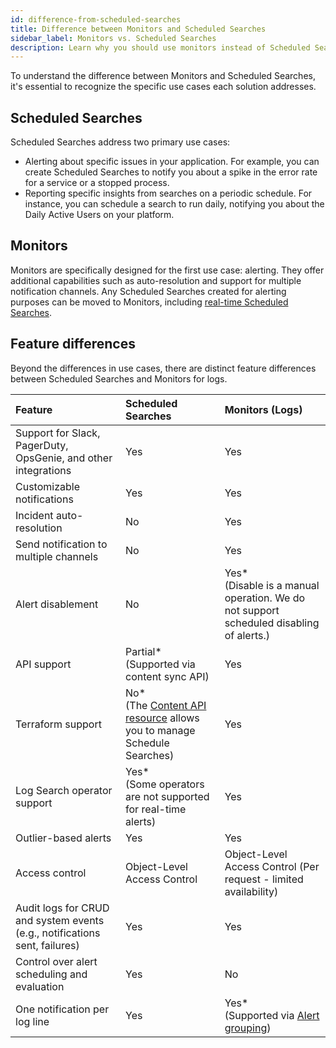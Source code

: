 ```yaml
---
id: difference-from-scheduled-searches
title: Difference between Monitors and Scheduled Searches
sidebar_label: Monitors vs. Scheduled Searches
description: Learn why you should use monitors instead of Scheduled Searches and metrics monitors.
---
```


To understand the difference between Monitors and Scheduled Searches, it's essential to recognize the specific use cases each solution addresses.

## Scheduled Searches

Scheduled Searches address two primary use cases:

* Alerting about specific issues in your application. For example, you can create Scheduled Searches to notify you about a spike in the error rate for a service or a stopped process.
* Reporting specific insights from searches on a periodic schedule. For instance, you can schedule a search to run daily, notifying you about the Daily Active Users on your platform.

## Monitors

Monitors are specifically designed for the first use case: alerting. They offer additional capabilities such as auto-resolution and support for multiple notification channels. Any Scheduled Searches created for alerting purposes can be moved to Monitors, including [real-time Scheduled Searches](/docs/alerts/scheduled-searches/create-real-time-alert).

## Feature differences

Beyond the differences in use cases, there are distinct feature differences between Scheduled Searches and Monitors for logs.

| Feature | Scheduled Searches | Monitors (Logs) |
| :-- | :-- | :-- |
| Support for Slack, PagerDuty, OpsGenie, and other integrations | Yes | Yes |
| Customizable notifications | Yes | Yes |
| Incident auto-resolution | No | Yes |
| Send notification to multiple channels | No | Yes |
| Alert disablement | No | Yes*<br/>(Disable is a manual operation. We do not support scheduled disabling of alerts.) |
| API support | Partial*<br/>(Supported via content sync API) | Yes |
| Terraform support | No*<br/>(The [Content API resource](https://registry.terraform.io/providers/SumoLogic/sumologic/latest/docs/resources/content) allows you to manage Schedule Searches) | Yes |
| Log Search operator support | Yes*<br/>(Some operators are not supported for real-time alerts) | Yes |
| Outlier-based alerts | Yes | Yes |
| Access control | Object-Level Access Control | Object-Level Access Control (Per request - limited availability) |
| Audit logs for CRUD and system events (e.g., notifications sent, failures) | Yes | Yes |
| Control over alert scheduling and evaluation | Yes | No |
| One notification per log line | Yes | Yes*<br/>(Supported via [Alert grouping](/docs/alerts/monitors/alert-grouping)) |
